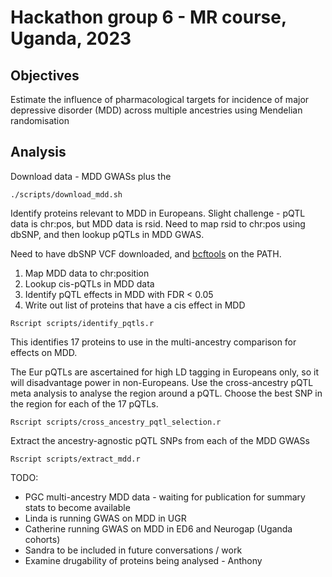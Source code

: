 # Hackathon group 6 - MR course, Uganda, 2023

## Objectives

Estimate the influence of pharmacological targets for incidence of major depressive disorder (MDD) across multiple ancestries using Mendelian randomisation

## Analysis

Download data - MDD GWASs plus the 

```
./scripts/download_mdd.sh
```

Identify proteins relevant to MDD in Europeans. Slight challenge - pQTL data is chr:pos, but MDD data is rsid. Need to map rsid to chr:pos using dbSNP, and then lookup pQTLs in MDD GWAS.

Need to have dbSNP VCF downloaded, and [bcftools](https://samtools.github.io/bcftools/bcftools.html) on the PATH.

1. Map MDD data to chr:position
2. Lookup cis-pQTLs in MDD data
3. Identify pQTL effects in MDD with FDR < 0.05
4. Write out list of proteins that have a cis effect in MDD

```
Rscript scripts/identify_pqtls.r
```

This identifies 17 proteins to use in the multi-ancestry comparison for effects on MDD.

The Eur pQTLs are ascertained for high LD tagging in Europeans only, so it will disadvantage power in non-Europeans. Use the cross-ancestry pQTL meta analysis to analyse the region around a pQTL. Choose the best SNP in the region for each of the 17 pQTLs.

```
Rscript scripts/cross_ancestry_pqtl_selection.r
```

Extract the ancestry-agnostic pQTL SNPs from each of the MDD GWASs

```
Rscript scripts/extract_mdd.r
```


TODO:

- PGC multi-ancestry MDD data - waiting for publication for summary stats to become available
- Linda is running GWAS on MDD in UGR
- Catherine running GWAS on MDD in ED6 and Neurogap (Uganda cohorts)
- Sandra to be included in future conversations / work
- Examine drugability of proteins being analysed - Anthony

